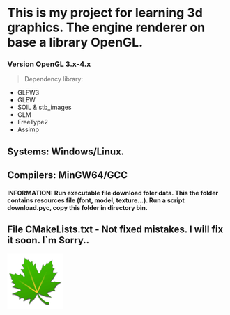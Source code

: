 # This is  my project for learning 3d graphics. The engine renderer on base a library OpenGL.

### Version OpenGL  3.x-4.x 

> Dependency library:
-  GLFW3 
-  GLEW
-  SOIL & stb_images
-  GLM
-  FreeType2
-  Assimp
  
## Systems: Windows/Linux.
## Compilers: MinGW64/GCC

#### INFORMATION: Run executable file download foler data. This the folder contains resources file (font, model, texture...). Run a script download.pyc, copy this folder in directory bin. 

## File CMakeLists.txt - Not fixed mistakes. I will fix it soon. I`m Sorry..

![](mf3d.png)
